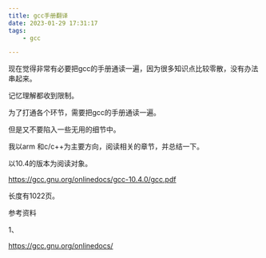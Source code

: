 ```yaml
---
title: gcc手册翻译
date: 2023-01-29 17:31:17
tags:
	- gcc

---
```




现在觉得非常有必要把gcc的手册通读一遍，因为很多知识点比较零散，没有办法串起来。

记忆理解都收到限制。

为了打通各个环节，需要把gcc的手册通读一遍。

但是又不要陷入一些无用的细节中。

我以arm 和c/c++为主要方向，阅读相关的章节，并总结一下。

以10.4的版本为阅读对象。

https://gcc.gnu.org/onlinedocs/gcc-10.4.0/gcc.pdf

长度有1022页。





参考资料

1、

https://gcc.gnu.org/onlinedocs/